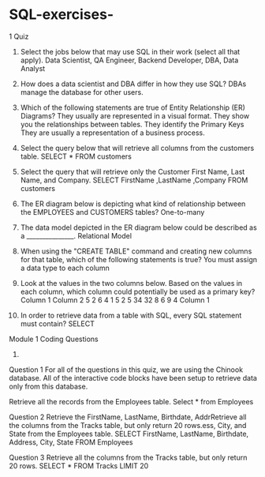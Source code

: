 # SQL-exercises- 

1 Quiz

1. Select the jobs below that may use SQL in their work (select all that apply).
Data Scientist, QA Engineer, Backend Developer, DBA, Data Analyst

2. How does a data scientist and DBA differ in how they use SQL?
DBAs manage the database for other users.

3. Which of the following statements are true of Entity Relationship (ER) Diagrams?
They usually are represented in a visual format.
They show you the relationships between tables.
They identify the Primary Keys
They are usually a representation of a business process.

4. Select the query below that will retrieve all columns from the customers table.
SELECT * FROM customers

5. Select the query that will retrieve only the Customer First Name, Last Name, and Company.
SELECT 
FirstName
,LastName
,Company
FROM customers

6. The ER diagram below is depicting what kind of relationship between the EMPLOYEES and CUSTOMERS tables?
One-to-many

7. The data model depicted in the ER diagram below could be described as a _______________.
Relational Model

8. When using the "CREATE TABLE" command and creating new columns for that table, which of the following statements is true?
You must assign a data type to each column

9. Look at the values in the two columns below. Based on the values in each column, which column could potentially be used as a primary key?
Column 1	Column 2
5	        2
6	        4
1	        5
2	        5
34	       32
8	        6
9	        4
Column 1

10. In order to retrieve data from a table with SQL, every SQL statement must contain?
SELECT

Module 1 Coding Questions

1.
Question 1
For all of the questions in this quiz, we are using the Chinook database. All of the interactive code blocks have been setup to retrieve data only from this database.

Retrieve all the records from the Employees table.
Select *
from Employees

Question 2
Retrieve the FirstName, LastName, Birthdate, AddrRetrieve all the columns from the Tracks table, but only return 20 rows.ess, City, and State from the Employees table.
SELECT  FirstName, LastName, Birthdate, Address, City, State
FROM Employees


Question 3
Retrieve all the columns from the Tracks table, but only return 20 rows.
SELECT *
FROM Tracks
LIMIT 20


